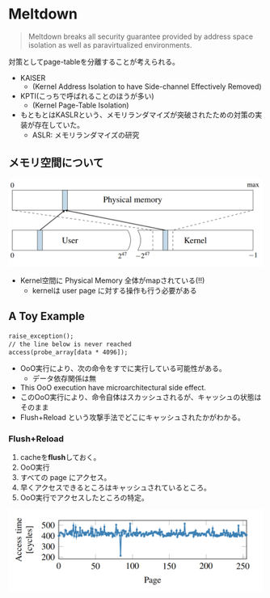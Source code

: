 # Meltdown

> Meltdown breaks all security guarantee provided by address space isolation as well as paravirtualized environments.

対策としてpage-tableを分離することが考えられる。
- KAISER
  - (Kernel Address Isolation to have Side-channel Effectively Removed)
- KPTI(こっちで呼ばれることのほうが多い)
  - (Kernel Page-Table Isolation)
- もともとはKASLRという、メモリランダマイズが突破されたための対策の実装が存在していた。
  - ASLR: メモリランダマイズの研究

## メモリ空間について

![memory-space](img/memory-space.png)

- Kernel空間に Physical Memory 全体がmapされている(!!)
  - kernelは user page に対する操作も行う必要がある

## A Toy Example

```
raise_exception();
// the line below is never reached
access(probe_array[data * 4096]);
```

- OoO実行により、次の命令をすでに実行している可能性がある。
  - データ依存関係は無
- This OoO execution have microarchitectural side effect.
- このOoO実行により、命令自体はスカッシュされるが、キャッシュの状態はそのまま
- Flush+Reload という攻撃手法でどこにキャッシュされたかがわかる。

### Flush+Reload

1. cacheを**flush**しておく。
1. OoO実行
1. すべての page にアクセス。
1. 早くアクセスできるところはキャッシュされているところ。
1. OoO実行でアクセスしたところの特定。

![flush-reload](img/flush-reload.png)
